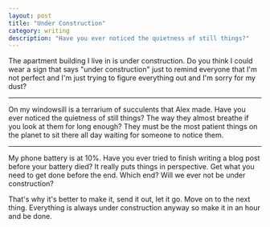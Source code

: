 ```yaml
---
layout: post
title: "Under Construction"
category: writing
description: "Have you ever noticed the quietness of still things?"
---
```


The apartment building I live in is under construction. Do you think I could wear a sign that says "under construction" just to remind everyone that I'm not perfect and I'm just trying to figure everything out and I'm sorry for my dust?

---

On my windowsill is a terrarium of succulents that Alex made. Have you ever noticed the quietness of still things? The way they almost breathe if you look at them for long enough? They must be the most patient things on the planet to sit there all day waiting for someone to notice them.

---

My phone battery is at 10%. Have you ever tried to finish writing a blog post before your battery died? It really puts things in perspective. Get what you need to get done before the end. Which end? Will we ever not be under construction?

That's why it's better to make it, send it out, let it go. Move on to the next thing. Everything is always under construction anyway so make it in an hour and be done.
